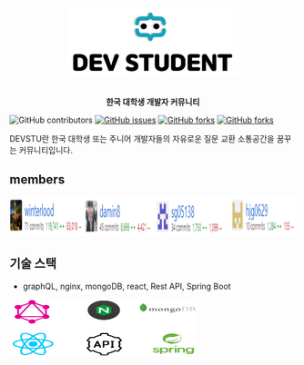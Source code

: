 # <p align="center"><img src="/img/title_logo2.png" width="300px" height="120px"></p>

**<p align="center">한국 대학생 개발자 커뮤니티</p>**

<img alt="GitHub contributors" src="https://img.shields.io/github/contributors/22hours/devstudent">
<a href="https://github.com/22hours/DevStudent/issues"><img alt="GitHub issues" src="https://img.shields.io/github/issues/22hours/DevStudent"></a>
<a href="https://github.com/22hours/DevStudent/network"><img alt="GitHub forks" src="https://img.shields.io/github/forks/22hours/DevStudent"></a>
<a href="https://github.com/22hours">
  <img alt="GitHub forks" src="https://img.shields.io/badge/license-22hours-blue"></a>

DEVSTU란 한국 대학생 또는 주니어 개발자들의 자유로운 질문 교환 소통공간을 꿈꾸는 커뮤니티입니다.



## members
<center><img src="/img/contributors.png" width="100%" height="70"></center>


## 기술 스택

- graphQL, nginx, mongoDB, react, Rest API, Spring Boot

<img src="./img/stack.PNG" width="330px" height="100px">
